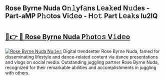 ## Rose Byrne Nuda O𝚗𝚕yf𝚊ns L𝚎a𝚔ed N𝚞𝚍es - Part-aMP P𝚑𝚘tos Vi𝚍𝚎o - H𝚘𝚝 Part L𝚎a𝚔s lu2lQ

# <h2><a href="http://kf3g5vl.oniu.top/?m=Rose+Byrne+Nuda">🔗👉 🔴 Rose Byrne Nuda P𝚑ot𝚘𝚜 V𝚒d𝚎o</a></h2>

[![Rose Byrne Nuda Nu𝚍e𝚜](https://i.imgur.com/0qMVB7G.gif)](http://kf3g5vl.oniu.top/?m=Rose+Byrne+Nuda)
Digital trendsetter Rose Byrne Nuda, famed for disseminating lifestyle and dance-related content via dance presentations and vlogs on social media. Outstanding juggling partner Rose Byrne Nuda, recognized for their remarkable abilities and accomplishments in juggling with others.  
